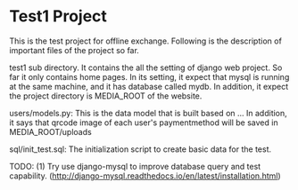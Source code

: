 # Test1 Project
This is the test project for offline exchange. Following is the description of important files of the project so far.

test1 sub directory. It contains the all the setting of django web project. So far it only contains home pages.  In its setting, it expect that mysql is running at the same machine, and it has database called mydb.  In addition, it expect the project directory is MEDIA_ROOT of the website.


users/models.py:  This is the data model that is built based on ...   In addition, it says that qrcode image of each user's paymentmethod will be saved in MEDIA_ROOT/uploads

sql/init_test.sql:  The initialization script to create basic data for the test.


TODO:
(1) Try use django-mysql to improve database query and test capability. (http://django-mysql.readthedocs.io/en/latest/installation.html)


